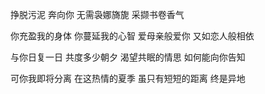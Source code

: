 挣脱污泥
奔向你
无需袅娜旖旎
采撷书卷香气

你充盈我的身体
你蔓延我的心智
爱母亲般爱你
又如恋人般相依

与你日复一日
共度多少朝夕
渴望共眠的情思
如何能向你告知

可你我即将分离
在这热情的夏季
虽只有短短的距离
终是异地